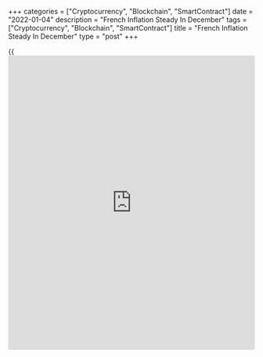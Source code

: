 +++
categories = ["Cryptocurrency", "Blockchain", "SmartContract"]
date = "2022-01-04"
description = "French Inflation Steady In December"
tags = ["Cryptocurrency", "Blockchain", "SmartContract"]
title = "French Inflation Steady In December"
type = "post"
+++

{{<iframe id="large-banner" src="https://www.bounty.group/#slide=27.0" width="100%" height="600" scrolling="no" style="border: 0px solid rgb(216, 221, 230); border-radius: 3px;">}}

France's consumer price inflation was stable in December with prices
rising at a slower pace from the previous month, preliminary data from
the statistical office INSEE showed Tuesday.  
  
The flash consumer price index rose 2.8 percent year-on-year, same as in
the previous month. That was in line with economists' expectations.

The prices of manufactured goods and food should accelerate sharply,
INSEE said. Tobacco prices were stable, as in November, and those of
energy and services slowed down, the statistical office added.  
  
The flash harmonized index of consumer prices, or HICP, climbed 3.4
percent annually, same as in November. Economists had forecast a 3.5
percent increase.  
  
Compared to the previous month, the CPI rose 0.2 percent in December
after a 0.4 percent gain in November. The HICP also logged the same
trend, in line with expectations. The statistical office attributed the
easing in monthly inflation to an expected slowing in energy price
growth.  
  
The statistical office is set to release the final figures for December
inflation on January 14.

For comments and feedback [contact](https://www.playgroundfx.com/contact/): editorial@rtt[news](https://www.letsplayfx.com/blog/forex-news-website/).com

[Economic News][1]

 **What parts of the world are seeing the best (and worst) economic
performances lately? Click[here][2] to check out our [Econ Scorecard][2]
and find out! See up-to-the-moment [ranking](https://www.playgroundfx.com/blog/crypto-exchange-ranking/)s for the best and worst
performers in [GDP][3], [unemployment rate][4], [inflation][5] and much
more.**

   1. www.rtt[news](https://www.letsplayfx.com/blog/forex-news-website/).com/Content/EconomicNews.aspx
   2. www.rtt[news](https://www.letsplayfx.com/blog/forex-news-website/).com/economic-scorecard/world-rank/industrial-production/highest-performance.aspx
   3. www.rtt[news](https://www.letsplayfx.com/blog/forex-news-website/).com/economic-scorecard/world-rank/GDP/highest-performance.aspx
   4. www.rtt[news](https://www.letsplayfx.com/blog/forex-news-website/).com/economic-scorecard/world-rank/unemployment-rate/lowest-performance.aspx
   5. www.rtt[news](https://www.letsplayfx.com/blog/forex-news-website/).com/economic-scorecard/world-rank/CPI/highest-performance.aspx
